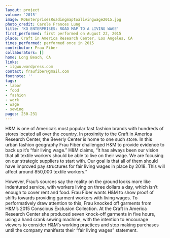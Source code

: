 ```yaml
---
layout: project
volume: '2015'
image: KOEnterprisesRoadingmaptoalivingwage2015.jpg
photo_credit: Carole Frances Lung
title: 'KO ENTERPRISES: ROAD MAP TO A LIVING WAGE'
first_performed: first performed on August 22, 2015
place: Craft in America Research Center, Los Angeles, CA
times_performed: performed once in 2015
contributor: Frau Fiber
collaborators: []
home: Long Beach, CA
links:
- ilgwu.wordpress.com
contact: fraufiber@gmail.com
footnote: ''
tags:
- labor
- food
- fashion
- work
- wage
- sewing
pages: 230-231
---
```


H&M is one of America’s most popular fast fashion brands with hundreds of stores located all over the country. In proximity to the Craft in America Research Center, the Beverly Center is home to one such store. In this urban fashion geography Frau Fiber challenged H&M to provide evidence to back up it’s “fair living wage.” H&M claims, “It has always been our vision that all textile workers should be able to live on their wage. We are focusing on our strategic suppliers to start with. Our goal is that all of them should have improved pay structures for fair living wages in place by 2018. This will affect around 850,000 textile workers.”

However, Frau’s sources say the reality on the ground looks more like indentured service, with workers living on three dollars a day, which isn’t enough to cover rent and food. Frau Fiber wants H&M to show proof of shifts towards providing garment workers with living wages. To performatively draw attention to this, Frau knocked off garments from H&M’s 2015 Conscious Exclusion Collection. At the Craft in America Research Center she produced seven knock-off garments in five hours, using a hand crank sewing machine, with the intention to encourage viewers to consider H&M’s working practices and stop making purchases until the company manifests their “fair living wages” statement.

